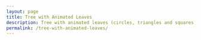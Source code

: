 ```yaml
---
layout: page
title: Tree with Animated Leaves
description: Tree with animated leaves (circles, triangles and squares)
permalink: /tree-with-animated-leaves/
---
```

<script src="/js/libs/canvasElements.js"></script>
<script src="/js/canvasExperiments/treeWithAnimatedLeaves.js"></script>
